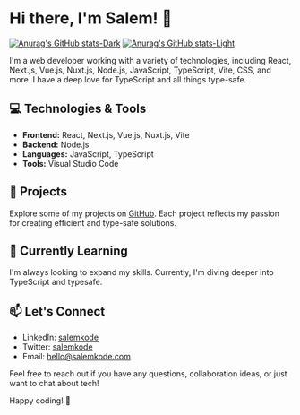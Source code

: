 # Hi there, I'm Salem! 👋
[![Anurag's GitHub stats-Dark](https://github-readme-stats.vercel.app/api?username=salemkode&show_icons=true&theme=dark#gh-dark-mode-only)](https://github.com/anuraghazra/github-readme-stats#gh-dark-mode-only)
[![Anurag's GitHub stats-Light](https://github-readme-stats.vercel.app/api?username=salemkode&show_icons=true&theme=default#gh-light-mode-only)](https://github.com/anuraghazra/github-readme-stats#gh-light-mode-only)


I'm a web developer working with a variety of technologies, including React, Next.js, Vue.js, Nuxt.js, Node.js, JavaScript, TypeScript, Vite, CSS, and more. I have a deep love for TypeScript and all things type-safe.

## 💻 Technologies & Tools

- **Frontend:** React, Next.js, Vue.js, Nuxt.js, Vite
- **Backend:** Node.js
- **Languages:** JavaScript, TypeScript
- **Tools:** Visual Studio Code

## 🚀 Projects

Explore some of my projects on [GitHub](https://github.com/salemkode). Each project reflects my passion for creating efficient and type-safe solutions.

## 🌱 Currently Learning

I'm always looking to expand my skills. Currently, I'm diving deeper into TypeScript and typesafe.

## 📫 Let's Connect

- LinkedIn: [salemkode](https://www.linkedin.com/in/salemkode/)
- Twitter: [salemkode](https://twitter.com/salemkode)
- Email: hello@salemkode.com

Feel free to reach out if you have any questions, collaboration ideas, or just want to chat about tech!

Happy coding! 🚀
